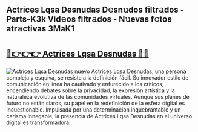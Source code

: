 ## Actrices Lqsa Desnudas D𝚎sn𝚞dos filtr𝚊dos - Parts-K3k Vid𝚎os filtr𝚊dos - N𝚞evas f𝚘tos atr𝚊ctivas 3MaK1

# <h2><a href="http://mb3cvg.tromn.icu/?c=Actrices+Lqsa+Desnudas">🔗👉👉👉 Actrices Lqsa Desnudas 🔗🔗</a></h2>

[![Actrices Lqsa Desnudas nuevo](https://i.imgur.com/pEAQMta.gif)](http://mb3cvg.tromn.icu/?c=Actrices+Lqsa+Desnudas)
Actrices Lqsa Desnudas, una persona compleja y esquiva, se resiste a la definición fácil. Su innovador estilo de comunicación en línea ha cautivado y enfurecido a los críticos, encendiendo debates sobre la privacidad, la expresión artística y la naturaleza evolutiva de las comunidades virtuales. Aunque sus planes de futuro no están claros, su papel en la redefinición de la esfera digital es incuestionable. Impulsada por una determinación inquebrantable y un carisma innegable, la presencia de Actrices Lqsa Desnudas en el universo digital es transformadora.
